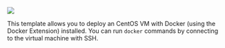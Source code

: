 <a href="https://portal.azure.com/#create/Microsoft.Template/uri/https%3A%2F%2Fraw.githubusercontent.com%2Fsimonhutson%2Fsrhanite%2Fmaster%2Fazuredeploy.json" target="_blank">
    <img src="http://azuredeploy.net/deploybutton.png"/>
</a>

This template allows you to deploy an CentOS VM with Docker (using the Docker Extension) installed.
You can run `docker` commands by connecting to the virtual machine with SSH.
